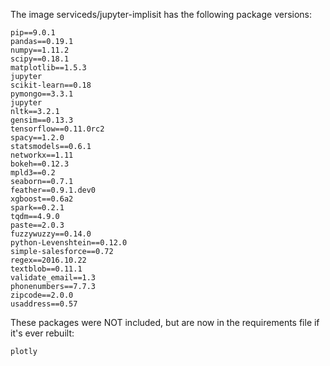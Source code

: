 The image serviceds/jupyter-implisit has the following package versions:

```
pip==9.0.1
pandas==0.19.1
numpy==1.11.2
scipy==0.18.1
matplotlib==1.5.3
jupyter
scikit-learn==0.18
pymongo==3.3.1
jupyter
nltk==3.2.1
gensim==0.13.3
tensorflow==0.11.0rc2
spacy==1.2.0
statsmodels==0.6.1
networkx==1.11
bokeh==0.12.3
mpld3==0.2
seaborn==0.7.1
feather==0.9.1.dev0
xgboost==0.6a2
spark==0.2.1
tqdm==4.9.0
paste==2.0.3
fuzzywuzzy==0.14.0
python-Levenshtein==0.12.0
simple-salesforce==0.72
regex==2016.10.22
textblob==0.11.1
validate_email==1.3
phonenumbers==7.7.3
zipcode==2.0.0
usaddress==0.57
```

These packages were NOT included, but are now in the requirements file if it's ever rebuilt:
```
plotly
```
